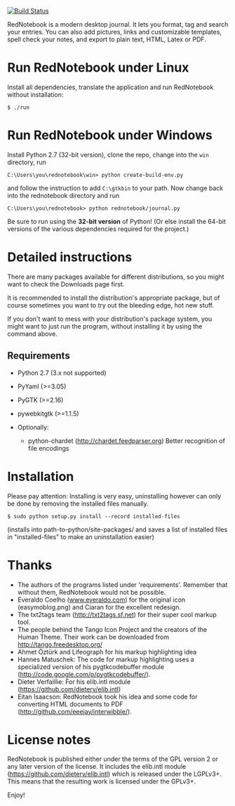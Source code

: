 [![Build Status](https://travis-ci.org/jendrikseipp/rednotebook.svg?branch=master)](https://travis-ci.org/jendrikseipp/rednotebook)

RedNotebook is a modern desktop journal. It lets you format, tag and
search your entries. You can also add pictures, links and customizable
templates, spell check your notes, and export to plain text, HTML,
Latex or PDF.

# Run RedNotebook under Linux

Install all dependencies, translate the application and run RedNotebook
without installation:

    $ ./run

# Run RedNotebook under Windows

Install Python 2.7 (32-bit version), clone the repo, change into the
`win` directory, run

    C:\Users\you\rednotebook\win> python create-build-env.py

and follow the instruction to add ``C:\gtkbin`` to your path. Now
change back into the rednotebook directory and run

    C:\Users\you\rednotebook> python rednotebook/journal.py

Be sure to run using the **32-bit version** of Python! (Or else install
the 64-bit versions of the various dependencies required for the
project.)


# Detailed instructions

There are many packages available for different distributions, so you might
want to check the Downloads page first.

It is recommended to install the distribution's appropriate package,
but of course sometimes you want to try out the bleeding edge, hot new stuff.

If you don't want to mess with your distribution's package system, you might
want to just run the program, without installing it by using the command above.

## Requirements
  - Python 2.7 (3.x not supported)
  - PyYaml (>=3.05)
  - PyGTK (>=2.16)
  - pywebkitgtk (>=1.1.5)

  - Optionally:
    - python-chardet (http://chardet.feedparser.org)
      Better recognition of file encodings

# Installation
Please pay attention: Installing is very easy, uninstalling however can only be
done by removing the installed files manually.

    $ sudo python setup.py install --record installed-files

(installs into path-to-python/site-packages/ and saves a list of installed
files in "installed-files" to make an uninstallation easier)


# Thanks

- The authors of the programs listed under 'requirements'. Remember that without
  them, RedNotebook would not be possible.
- Everaldo Coelho (www.everaldo.com) for the original icon (easymoblog.png) and
  Ciaran for the excellent redesign.
- The txt2tags team (http://txt2tags.sf.net) for their super cool markup tool.
- The people behind the Tango Icon Project and the creators of the Human Theme.
  Their work can be downloaded from http://tango.freedesktop.org/
- Ahmet Öztürk and Lifeograph for his markup highlighting idea
- Hannes Matuschek: The code for markup highlighting uses a specialized version
  of his pygtkcodebuffer module (http://code.google.com/p/pygtkcodebuffer/).
- Dieter Verfaillie: For his elib.intl module
  (https://github.com/dieterv/elib.intl)
- Eitan Isaacson: RedNotebook took his idea and some code for converting HTML
  documents to PDF (http://github.com/eeejay/interwibble/).


# License notes

RedNotebook is published either under the terms of the GPL version 2 or any
later version of the license. It includes the elib.intl module
(https://github.com/dieterv/elib.intl) which is released under the LGPLv3+.
This means that the resulting work is licensed under the GPLv3+.


Enjoy!
